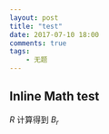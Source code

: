 ```yaml
---
layout: post
title: "test"
date: 2017-07-10 18:00
comments: true
tags: 
	- 无题
---
```


## Inline Math test

$R$ 计算得到 $B_r$
